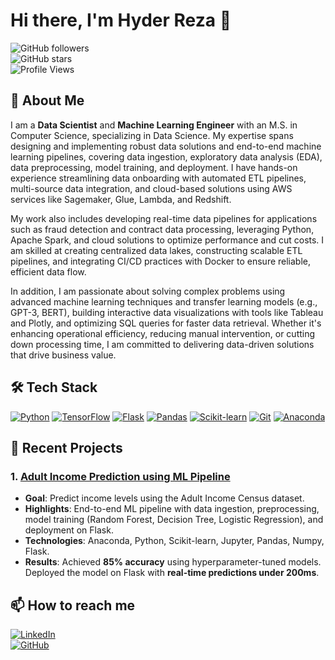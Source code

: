 # Hi there, I'm Hyder Reza 👋

![GitHub followers](https://img.shields.io/github/followers/tryd3x?label=Follow%20Me&style=social)  
![GitHub stars](https://img.shields.io/github/stars/tryd3x?label=Stars&style=social)  
![Profile Views](https://komarev.com/ghpvc/?username=tryd3x&color=blue)  

## 🚀 About Me

I am a **Data Scientist** and **Machine Learning Engineer** with an M.S. in Computer Science, specializing in Data Science. My expertise spans designing and implementing robust data solutions and end-to-end machine learning pipelines, covering data ingestion, exploratory data analysis (EDA), data preprocessing, model training, and deployment. I have hands-on experience streamlining data onboarding with automated ETL pipelines, multi-source data integration, and cloud-based solutions using AWS services like Sagemaker, Glue, Lambda, and Redshift.

My work also includes developing real-time data pipelines for applications such as fraud detection and contract data processing, leveraging Python, Apache Spark, and cloud solutions to optimize performance and cut costs. I am skilled at creating centralized data lakes, constructing scalable ETL pipelines, and integrating CI/CD practices with Docker to ensure reliable, efficient data flow.

In addition, I am passionate about solving complex problems using advanced machine learning techniques and transfer learning models (e.g., GPT-3, BERT), building interactive data visualizations with tools like Tableau and Plotly, and optimizing SQL queries for faster data retrieval. Whether it's enhancing operational efficiency, reducing manual intervention, or cutting down processing time, I am committed to delivering data-driven solutions that drive business value.



## 🛠️ Tech Stack

[![Python](https://img.shields.io/badge/python-3670A0?style=for-the-badge&logo=python&logoColor=ffdd54)](https://www.python.org/)
[![TensorFlow](https://img.shields.io/badge/TensorFlow-%2343853D.svg?style=for-the-badge&logo=tensorflow&logoColor=white)](https://www.tensorflow.org/)
[![Flask](https://img.shields.io/badge/Flask-%23000.svg?style=for-the-badge&logo=flask&logoColor=white)](https://flask.palletsprojects.com/)
[![Pandas](https://img.shields.io/badge/pandas-%23150458.svg?style=for-the-badge&logo=pandas&logoColor=white)](https://pandas.pydata.org/)
[![Scikit-learn](https://img.shields.io/badge/scikit--learn-%2320232a.svg?style=for-the-badge&logo=scikit-learn&logoColor=%2361DAFB)](https://scikit-learn.org/)
[![Git](https://img.shields.io/badge/git-%23F05033.svg?style=for-the-badge&logo=git&logoColor=white)](https://git-scm.com/)
[![Anaconda](https://img.shields.io/badge/anaconda-%2344A833.svg?style=for-the-badge&logo=anaconda&logoColor=white)](https://www.anaconda.com/)

## 📝 Recent Projects

### 1. [Adult Income Prediction using ML Pipeline](https://github.com/tryd3x/ml-pipeline)
- **Goal**: Predict income levels using the Adult Income Census dataset.
- **Highlights**: End-to-end ML pipeline with data ingestion, preprocessing, model training (Random Forest, Decision Tree, Logistic Regression), and deployment on Flask.
- **Technologies**: Anaconda, Python, Scikit-learn, Jupyter, Pandas, Numpy, Flask.
- **Results**: Achieved **85% accuracy** using hyperparameter-tuned models. Deployed the model on Flask with **real-time predictions under 200ms**.

## 📫 How to reach me

[![LinkedIn](https://img.shields.io/badge/LinkedIn-%230077B5.svg?style=for-the-badge&logo=linkedin&logoColor=white)](https://www.linkedin.com/in/hyder-reza)  
[![GitHub](https://img.shields.io/badge/GitHub-%23121011.svg?style=for-the-badge&logo=github&logoColor=white)](https://github.com/tryd3x)

